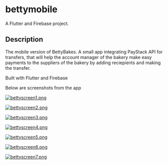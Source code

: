 # bettymobile

A Flutter and Firebase project.

## Description
The mobile version of BettyBakes. 
A small app integrating PayStack API for transfers, 
that will help the account manager of the bakery make easy payments to the suppliers of the bakery by adding reciepients and making the transfer. 

Built with Flutter and Firebase

Below are screenshots from the app

[![bettyscreen1.png](https://i.postimg.cc/V6kskVLc/bettyscreen1.png)](https://postimg.cc/GB6nMzyM)

[![bettyscreen2.png](https://i.postimg.cc/wv4qyQ7R/bettyscreen2.png)](https://postimg.cc/WFrLxrms)

[![bettyscreen3.png](https://i.postimg.cc/rsd8SRrn/bettyscreen3.png)](https://postimg.cc/kRm3C4wK)

[![bettyscreen4.png](https://i.postimg.cc/T1ZTQ2jR/bettyscreen4.png)](https://postimg.cc/fSf4RNgF)

[![bettyscreen5.png](https://i.postimg.cc/NGVGQD3W/bettyscreen5.png)](https://postimg.cc/Dmr3gryg)

[![bettyscreen6.png](https://i.postimg.cc/wTmqMJH3/bettyscreen6.png)](https://postimg.cc/ZCJtDWWh)

[![bettyscreen7.png](https://i.postimg.cc/wjY6mvT2/bettyscreen7.png)](https://postimg.cc/zVpZmqhH)
